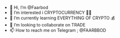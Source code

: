 - 👋 Hi, I’m @Faarbod
- 👀 I’m interested i CRYPTOCURRENCY 🤙🏽
- 🌱 I’m currently learning EVERYTHING OF CRYPTO 💰
- 💞️ I’m looking to collaborate on TRADE
- 📫 How to reach me on Telegram ; @FAARBBOD
<!---
Faarbod/Faarbod is a ✨ special ✨ repository because its `README.md` (this file) appears on your GitHub profile.
You can click the Preview link to take a look at your changes.
--->
